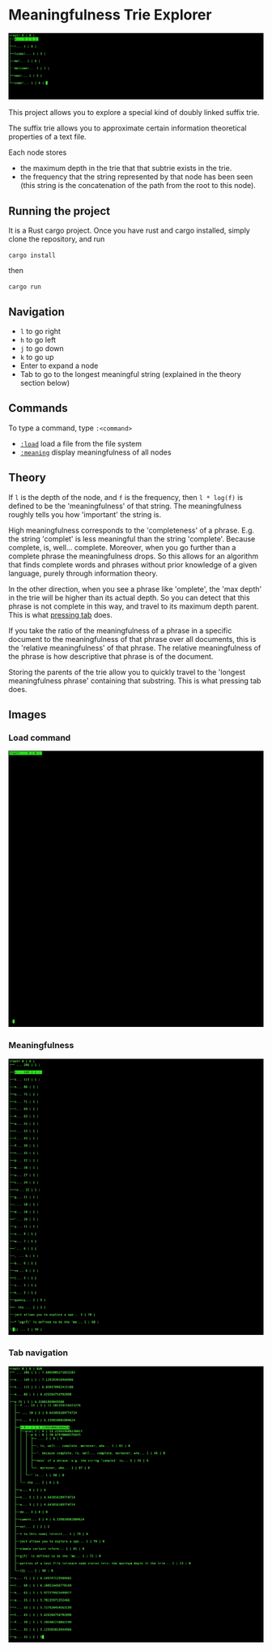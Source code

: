 Meaningfulness Trie Explorer
===================================

![](./images/welcome2.gif)

This project allows you to explore a special kind of doubly linked suffix trie. 

The suffix trie allows you to approximate certain information theoretical properties of a text file.

Each node stores 

- the maximum depth in the trie that that subtrie exists in the trie. 
- the frequency that the string represented by that node has been seen (this string is the concatenation of the path from the root to this node).

Running the project
---------------------

It is a Rust cargo project. Once you have rust and cargo installed, simply clone the repository, and run 

`cargo install`

then 

`cargo run`

Navigation
--------------

- `l` to go right
- `h` to go left
- `j` to go down
- `k` to go up
- Enter to expand a node
- Tab to go to the longest meaningful string (explained in the theory section below)


Commands
------------

To type a command, type `:<command>`

- [`:load`](#load-command) load a file from the file system
- [`:meaning`](#meaningfulness) display meaningfulness of all nodes


Theory
----------

If `l` is the depth of the node, and `f` is the frequency, then `l * log(f)` is defined to be the 'meaningfulness' of that string. The meaningfulness roughly tells you how 'important' the string is. 

High meaningfulness corresponds to the 'completeness' of a phrase. E.g. the string 'complet' is less meaningful than the string 'complete'. Because complete, is, well... complete. Moreover, when you go further than a complete phrase the meaningfulness drops. So this allows for an algorithm that finds complete words and phrases without prior knowledge of a given language, purely through information theory.

In the other direction, when you see a phrase like 'omplete', the 'max depth' in the trie will be higher than its actual depth. So you can detect that this phrase is not complete in this way, and travel to its maximum depth parent. This is what [pressing tab](#tab-navigation) does.

If you take the ratio  of the meaningfulness of a phrase in a specific document to the meaningfulness of that phrase over all documents, this is the 'relative meaningfulness' of that phrase. The relative meaningfulness of the phrase is how descriptive that phrase is of the document. 


Storing the parents of the trie allow you to quickly travel to the 'longest meaningfulness phrase' containing that substring. This is what pressing tab does.

Images
------------

### Load command 
![](./images/load.gif)
### Meaningfulness 
![](./images/meaningfulness.gif)
### Tab navigation 
![](./images/Tab.gif)
